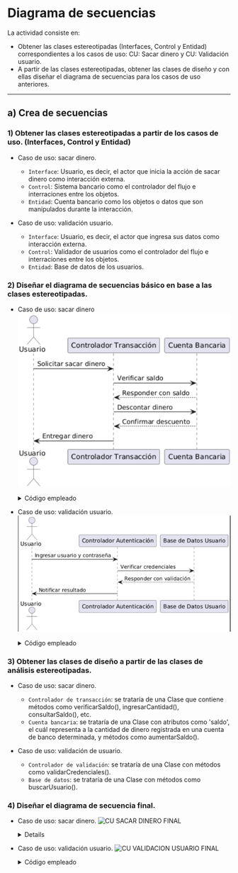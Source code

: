 # Diagrama de secuencias

La actividad consiste en:

- Obtener las clases estereotipadas (Interfaces, Control y Entidad) correspondientes a los casos de uso: CU: Sacar dinero y CU: Validación usuario.
- A partir de las clases estereotipadas, obtener las clases de diseño y con ellas diseñar el diagrama de secuencias para los casos de uso anteriores. 

<hr>

## a) Crea de secuencias

### 1) Obtener las clases estereotipadas a partir de los casos de uso. (Interfaces, Control y Entidad)

- Caso de uso: sacar dinero.
  - ``Interface``: Usuario, es decir, el actor que inicia la acción de sacar dinero como interacción externa.
  - ``Control``: Sistema bancario como el controlador del flujo e interraciones entre los objetos.
  - ``Entidad``: Cuenta bancario como los objetos o datos que son manipulados durante la interacción.
    
- Caso de uso: validación usuario.
  - ``Interface``: Usuario, es decir, el actor que ingresa sus datos como interacción externa.
  - ``Control``: Validador de usuarios como el controlador del flujo e interraciones entre los objetos.
  - ``Entidad``: Base de datos de los usuarios.


### 2) Diseñar el diagrama de secuencias básico en base a las clases estereotipadas.
- Caso de uso: sacar dinero
  ![CU: SACAR DINERO](https://github.com/Lmrocio/PRACTICA_DIAGRAMA_SECUENCIAS/blob/main/CU_sacar_dinero.png)
  
  <details><summary>Código empleado</summary>
    @startuml
    
    actor Usuario
    
    participant "Controlador Transacción" as Control
    
    participant "Cuenta Bancaria" as Cuenta
    
    Usuario -> Control: Solicitar sacar dinero
    
    Control -> Cuenta: Verificar saldo
    
    Cuenta --> Control: Responder con saldo
    
    Control -> Cuenta: Descontar dinero
    
    Cuenta --> Control: Confirmar descuento
    
    Control -> Usuario: Entregar dinero

    @enduml
  </details>
  
- Caso de uso: validación usuario.
 ![CU: VALIDACIÓN USUARIO](https://github.com/Lmrocio/PRACTICA_DIAGRAMA_SECUENCIAS/blob/main/CU_validacion_usuario.png)
  
  <details> <summary>Código empleado</summary>
    @startuml
      
    actor Usuario
    
    participant "Controlador Autenticación" as Control
    
    participant "Base de Datos Usuario" as BaseDatos
  
    Usuario -> Control: Ingresar usuario y contraseña
    
    Control -> BaseDatos: Verificar credenciales
    
    BaseDatos --> Control: Responder con validación
    
    Control -> Usuario: Notificar resultado
  
    @enduml
  </details>



### 3) Obtener las clases de diseño a partir de las clases de análisis estereotipadas.
- Caso de uso: sacar dinero.
  - ``Controlador de transacción``: se trataría de una Clase que contiene métodos como verificarSaldo(), ingresarCantidad(), consultarSaldo(), etc.
  - ``Cuenta bancaria``: se trataría de una Clase con atributos como 'saldo', el cuál representa a la cantidad de dinero registrada en una cuenta de banco determinada, y métodos como aumentarSaldo().
    
- Caso de uso: validación de usuario.
  - ``Controlador de validación``: se trataría de una Clase con métodos como validarCredenciales().
  - ``Base de datos``: se trataría de una Clase con métodos como buscarUsuario().


### 4) Diseñar el diagrama de secuencia final.
- Caso de uso: sacar dinero.
  ![CU SACAR DINERO FINAL]()
  
  <details><summay>Código empleado</summay>
    @startuml
    
    actor Usuario
  
    participant "ControladorTransaccion" as Control
  
    participant "CuentaBancaria" as Cuenta
    
    Usuario -> Control: solicitarSacarDinero()
  
    Control -> Cuenta: verificarSaldo()
  
    Cuenta --> Control: saldoDisponible()
  
    Control -> Cuenta: descontarDinero()
  
    Cuenta --> Control: confirmacionDescuento()
  
    Control -> Usuario: entregarDinero()
    
    @enduml
  </details>
  
- Caso de uso: validación usuario.
  ![CU VALIDACION USUARIO FINAL]()

  <details><summary>Código empleado</summary>
    @startuml
    
    actor Usuario
  
    participant "ControladorAutenticacion" as Control
  
    participant "BaseDeDatos" as BaseDatos
    
    Usuario -> Control: ingresarCredenciales()
  
    Control -> BaseDatos: consultarUsuario()
  
    BaseDatos --> Control: respuestaValidacion()
  
    Control -> Usuario: resultadoAutenticacion()
    
    @enduml
  </details>

